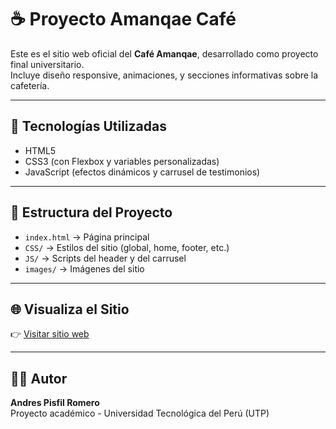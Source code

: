 # ☕ Proyecto Amanqae Café

Este es el sitio web oficial del **Café Amanqae**, desarrollado como proyecto final universitario.  
Incluye diseño responsive, animaciones, y secciones informativas sobre la cafetería.

---

## 🚀 Tecnologías Utilizadas
- HTML5  
- CSS3 (con Flexbox y variables personalizadas)  
- JavaScript (efectos dinámicos y carrusel de testimonios)

---

## 🧩 Estructura del Proyecto
- `index.html` → Página principal  
- `CSS/` → Estilos del sitio (global, home, footer, etc.)  
- `JS/` → Scripts del header y del carrusel  
- `images/` → Imágenes del sitio  

---

## 🌐 Visualiza el Sitio
👉 [Visitar sitio web](https://pisfilromero223-hue.github.io/proyecto-amanqae/)

---

## 👨‍💻 Autor
**Andres Pisfil Romero**  
Proyecto académico - Universidad Tecnológica del Perú (UTP)
